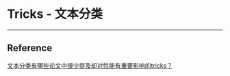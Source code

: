 # Tricks - 文本分类

---





















## Reference

[文本分类有哪些论文中很少提及却对性能有重要影响的tricks？](<https://mp.weixin.qq.com/s?__biz=MzIwNzc2NTk0NQ==&mid=2247485033&idx=1&sn=1f43019d702607d7dfc47ddfc7f84090&chksm=970c2ebfa07ba7a948965596237d2d6cce3447c71233dc74f0c17de7a38e198b9c2092793ded&scene=21#wechat_redirect>)

